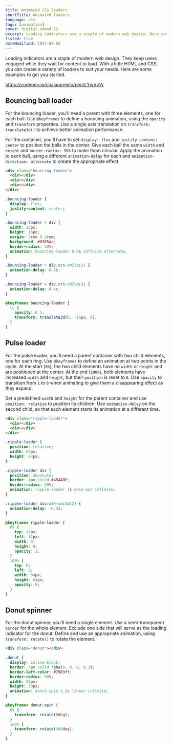 ```yaml
---
title: Animated CSS loaders
shortTitle: Animated loaders
language: css
tags: [animation]
cover: digital-nomad-12
excerpt: Loading indicators are a staple of modern web design. Here are some CSS loaders to keep your users engaged while they wait.
listed: true
dateModified: 2024-09-02
---
```


Loading indicators are a staple of modern web design. They keep users engaged while they wait for content to load. With a little HTML and CSS, you can create a variety of loaders to suit your needs. Here are some examples to get you started.

https://codepen.io/chalarangelo/pen/LYwVvVr

## Bouncing ball loader

For the bouncing loader, you'll need a parent with three elements, one for each ball. Use `@keyframes` to define a bouncing animation, using the `opacity` and `transform` properties. Use a single axis translation on `transform: translate3d()` to achieve better animation performance.

For the container, you'll have to set `display: flex` and `justify-content: center` to position the balls in the center. Give each ball the same `width` and `height` and `border-radius: 50%` to make them circular. Apply the animation to each ball, using a different `animation-delay` for each and `animation-direction: alternate` to create the appropriate effect.

```html
<div class="bouncing-loader">
  <div></div>
  <div></div>
  <div></div>
</div>
```

```css
.bouncing-loader {
  display: flex;
  justify-content: center;
}

.bouncing-loader > div {
  width: 16px;
  height: 16px;
  margin: 3rem 0.2rem;
  background: #8385aa;
  border-radius: 50%;
  animation: bouncing-loader 0.6s infinite alternate;
}

.bouncing-loader > div:nth-child(2) {
  animation-delay: 0.2s;
}

.bouncing-loader > div:nth-child(3) {
  animation-delay: 0.4s;
}

@keyframes bouncing-loader {
  to {
    opacity: 0.1;
    transform: translate3d(0, -16px, 0);
  }
}
```

## Pulse loader

For the pulse loader, you'll need a parent container with two child elements, one for each ring. Use `@keyframes` to define an animation at two points in the cycle. At the start (`0%`), the two child elements have no `width` or `height` and are positioned at the center. At the end (`100%`), both elements have increased `width` and `height`, but their `position` is reset to `0`. Use `opacity` to transition from `1` to `0` when animating to give them a disappearing effect as they expand.

Set a predefined `width` and `height` for the parent container and use `position: relative` to position its children. Use `animation-delay` on the second child, so that each element starts its animation at a different time.

```html
<div class="ripple-loader">
  <div></div>
  <div></div>
</div>
```

```css
.ripple-loader {
  position: relative;
  width: 64px;
  height: 64px;
}

.ripple-loader div {
  position: absolute;
  border: 4px solid #454ADE;
  border-radius: 50%;
  animation: ripple-loader 1s ease-out infinite;
}

.ripple-loader div:nth-child(2) {
  animation-delay: -0.5s;
}

@keyframes ripple-loader {
  0% {
    top: 32px;
    left: 32px;
    width: 0;
    height: 0;
    opacity: 1;
  }
  100% {
    top: 0;
    left: 0;
    width: 64px;
    height: 64px;
    opacity: 0;
  }
}
```

## Donut spinner

For the donut spinner, you'll need a single element. Use a semi-transparent `border` for the whole element. Exclude one side that will serve as the loading indicator for the donut. Define and use an appropriate animation, using `transform: rotate()` to rotate the element.

```html
<div class="donut"></div>
```

```css
.donut {
  display: inline-block;
  border: 4px solid rgba(0, 0, 0, 0.1);
  border-left-color: #7983ff;
  border-radius: 50%;
  width: 30px;
  height: 30px;
  animation: donut-spin 1.2s linear infinite;
}

@keyframes donut-spin {
  0% {
    transform: rotate(0deg);
  }
  100% {
    transform: rotate(360deg);
  }
}
```
